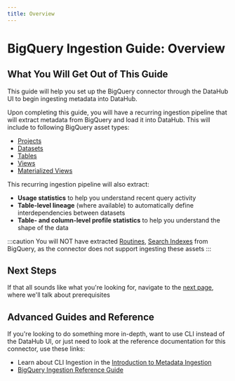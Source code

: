 ```yaml
---
title: Overview
---
```


# BigQuery Ingestion Guide: Overview

## What You Will Get Out of This Guide

This guide will help you set up the BigQuery connector through the DataHub UI to begin ingesting metadata into DataHub.

Upon completing this guide, you will have a recurring ingestion pipeline that will extract metadata from BigQuery and load it into DataHub. This will include to following BigQuery asset types:

- [Projects](https://cloud.google.com/bigquery/docs/resource-hierarchy#projects)
- [Datasets](https://cloud.google.com/bigquery/docs/datasets-intro)
- [Tables](https://cloud.google.com/bigquery/docs/tables-intro)
- [Views](https://cloud.google.com/bigquery/docs/views-intro)
- [Materialized Views](https://cloud.google.com/bigquery/docs/materialized-views-intro)

This recurring ingestion pipeline will also extract:

- **Usage statistics** to help you understand recent query activity
- **Table-level lineage** (where available) to automatically define interdependencies between datasets
- **Table- and column-level profile statistics** to help you understand the shape of the data

:::caution
You will NOT have extracted [Routines](https://cloud.google.com/bigquery/docs/routines), [Search Indexes](https://cloud.google.com/bigquery/docs/search-intro) from BigQuery, as the connector does not support ingesting these assets
:::

## Next Steps

If that all sounds like what you're looking for, navigate to the [next page](setup.md), where we'll talk about prerequisites

## Advanced Guides and Reference

If you're looking to do something more in-depth, want to use CLI instead of the DataHub UI, or just need to look at the reference documentation for this connector, use these links:

- Learn about CLI Ingestion in the [Introduction to Metadata Ingestion](../../../metadata-ingestion/README.md)
- [BigQuery Ingestion Reference Guide](https://datahubproject.io/docs/generated/ingestion/sources/bigquery/#module-bigquery)
